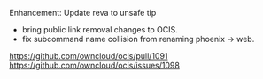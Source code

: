 Enhancement: Update reva to unsafe tip

- bring public link removal changes to OCIS.
- fix subcommand name collision from renaming phoenix -> web.

https://github.com/owncloud/ocis/pull/1091
https://github.com/owncloud/ocis/issues/1098
